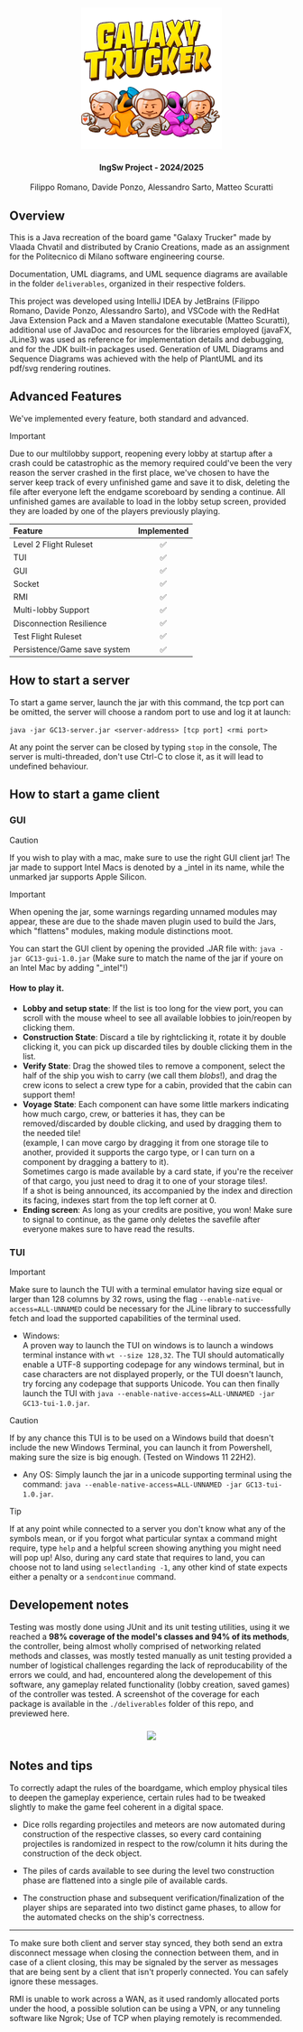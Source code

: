 
<h3 align="center">
    <a> <img src="src/main/resources/galaxy_trucker_imgs/logos/galaxy_trucker_logo_med.png" alt="logo" width="250"/> </a>
</h3>
<h4 align="center"> IngSw Project - 2024/2025 </h4>
<p align="center">
    Filippo Romano, Davide Ponzo, Alessandro Sarto, Matteo Scuratti
</p>

## Overview

This is a Java recreation of the board game "Galaxy Trucker" made by Vlaada Chvatil and distributed by Cranio Creations, made as an assignment for the Politecnico di Milano software engineering course.

Documentation, UML diagrams, and UML sequence diagrams are available in the folder `deliverables`, organized in their respective folders.

This project was developed using IntelliJ IDEA by JetBrains (Filippo Romano, Davide Ponzo, Alessandro Sarto), and VSCode with the RedHat Java Extension Pack and a Maven standalone executable (Matteo Scuratti), additional use of JavaDoc and resources for the libraries employed (javaFX, JLine3) was used as reference for implementation details and debugging, and for the JDK built-in packages used. Generation of UML Diagrams and Sequence Diagrams was achieved with the help of PlantUML and its pdf/svg rendering routines.

## Advanced Features

We've implemented every feature, both standard and advanced.

> [!IMPORTANT]  
> Due to our multilobby support, reopening every lobby at startup after a crash could be catastrophic as the memory required could've been the very reason the server crashed in the first place, we've chosen to have the server keep track of every unfinished game and save it to disk, deleting the file after everyone left the endgame scoreboard by sending a continue.
All unfinished games are available to load in the lobby setup screen, provided they are loaded by one of the players previously playing.

| Feature                         | Implemented |
|:--------------------------------|:-----------:|
| Level 2 Flight Ruleset          |     ✅      |
| TUI                             |     ✅      |
| GUI                             |     ✅      |
| Socket                          |     ✅      |
| RMI                             |     ✅      |
| Multi-lobby Support             |     ✅      |
| Disconnection Resilience        |     ✅      |
| Test Flight Ruleset             |     ✅      |
| Persistence/Game save system    |     ✅      |

## How to start a server

To start a game server, launch the jar with this command, the tcp port can be omitted, the server will choose a random port to use and log it at launch:

`java -jar GC13-server.jar <server-address> [tcp port] <rmi port>`

At any point the server can be closed by typing `stop` in the console, The server is multi-threaded, don't use Ctrl-C to close it, as it will lead to undefined behaviour.

## How to start a game client

### GUI

> [!CAUTION]
> If you wish to play with a mac, make sure to use the right GUI client jar! The jar made to support Intel Macs is denoted by a _intel in its name, while the unmarked jar supports Apple Silicon.

> [!IMPORTANT]  
> When opening the jar, some warnings regarding unnamed modules may appear, these are due to the shade maven plugin used to build the Jars, which "flattens" modules, making module distinctions moot.

You can start the GUI client by opening the provided .JAR file with:
```java -jar GC13-gui-1.0.jar``` (Make sure to match the name of the jar if youre on an Intel Mac by adding "_intel"!)

#### How to play it.

+ **Lobby and setup state**: If the list is too long for the view port, you can scroll with the mouse wheel to see all available lobbies to join/reopen by clicking them.
+ **Construction State**: Discard a tile by rightclicking it, rotate it by double clicking it, you can pick up discarded tiles by double clicking them in the list.
+ **Verify State**: Drag the showed tiles to remove a component, select the half of the ship you wish to carry (we call them *blobs*!), and drag the crew icons to select a crew type for a cabin, provided that the cabin can support them!
+ **Voyage State**: Each component can have some little markers indicating how much cargo, crew, or batteries it has, they can be removed/discarded by double clicking, and used by dragging them to the needed tile! \
(example, I can move cargo by dragging it from one storage tile to another, provided it supports the cargo type, or I can turn on a component by dragging a battery to it).\
Sometimes cargo is made available by a card state, if you're the receiver of that cargo, you just need to drag it to one of your storage tiles!. \
If a shot is being announced, its accompanied by the index and direction its facing, indexes start from the top left corner at 0.
+ **Ending screen**: As long as your credits are positive, you won! Make sure to signal to continue, as the game only deletes the savefile after everyone makes sure to have read the results.

### TUI

> [!IMPORTANT]  
> Make sure to launch the TUI with a terminal emulator having size equal or larger than 128 columns by 32 rows, using the flag ```--enable-native-access=ALL-UNNAMED``` could be necessary for the JLine library to successfully fetch and load the supported capabilities of the terminal used.

+ Windows: \
A proven way to launch the TUI on windows is to launch a windows terminal instance with ```wt --size 128,32```. The TUI should automatically enable a UTF-8 supporting codepage for any windows terminal, but in case characters are not displayed properly, or the TUI doesn't launch, try forcing any codepage that supports Unicode. You can then finally launch the TUI with ```java --enable-native-access=ALL-UNNAMED -jar GC13-tui-1.0.jar```. 

> [!CAUTION]
> If by any chance this TUI is to be used on a Windows build that doesn't include the new Windows Terminal, you can launch it from Powershell, making sure the size is big enough. (Tested on Windows 11 22H2).

+ Any OS:
Simply launch the jar in a unicode supporting terminal using the command: ```java --enable-native-access=ALL-UNNAMED -jar GC13-tui-1.0.jar```.

> [!TIP]
> If at any point while connected to a server you don't know what any of the symbols mean, or if you forgot what particular syntax a command might require, type `help` and a helpful screen showing anything you might need will pop up! Also, during any card state that requires to land, you can choose not to land using `selectlanding -1`, any other kind of state expects either a penalty or a `sendcontinue` command.

## Developement notes

Testing was mostly done using JUnit and its unit testing utilities, using it we reached a **98% coverage of the model's classes and 94% of its methods**, the controller, being almost wholly comprised of networking related methods and classes, was mostly tested manually as unit testing provided a number of logistical challenges regarding the lack of reproducability of the errors we could, and had, encountered along the developement of this software, any gameplay related functionality (lobby creation, saved games) of the controller was tested.
A screenshot of the coverage for each package is available in the `./deliverables` folder of this repo, and previewed here. 

<h3 align="center">
    <a> <img src="deliverables/coverage.jpg"/> </a>
</h3>

## Notes and tips

To correctly adapt the rules of the boardgame, which employ physical tiles to deepen the gameplay experience, certain rules had to be tweaked slightly to make the game feel coherent in a digital space.

- Dice rolls regarding projectiles and meteors are now automated during construction of the respective classes, so every card containing projectiles is randomized in respect to the row/column it hits during the construction of the deck object. 

- The piles of cards available to see during the level two construction phase are flattened into a single pile of available cards.

- The construction phase and subsequent verification/finalization of the player ships are separated into two distinct game phases, to allow for the automated checks on the ship's correctness.

---

To make sure both client and server stay synced, they both send an extra disconnect message when closing the connection between them, and in case of a client closing, this may be signaled by the server as messages that are being sent by a client that isn't properly connected. You can safely ignore these messages.

RMI is unable to work across a WAN, as it used randomly allocated ports under the hood, a possible solution can be using a VPN, or any tunneling software like Ngrok; Use of TCP when playing remotely is recommended.






